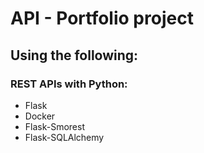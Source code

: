 # API - Portfolio project

## Using the following:
### REST APIs with Python:
- Flask
- Docker
- Flask-Smorest
- Flask-SQLAlchemy